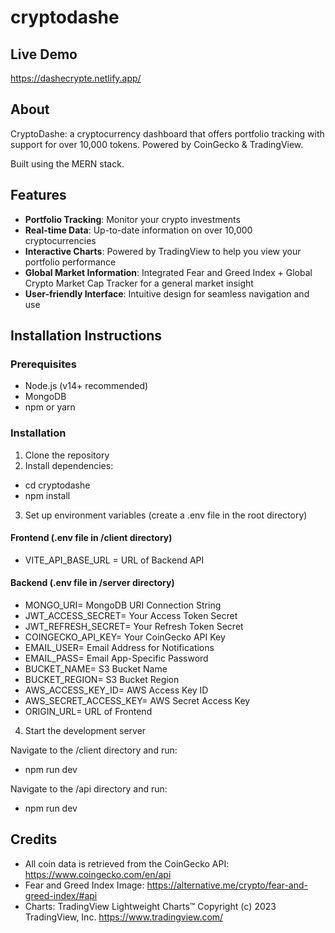 # cryptodashe

## Live Demo

https://dashecrypte.netlify.app/

## About

CryptoDashe: a cryptocurrency dashboard that offers portfolio tracking with support for over 10,000 tokens. Powered by CoinGecko & TradingView.

Built using the MERN stack.

## Features

- **Portfolio Tracking**: Monitor your crypto investments
- **Real-time Data**: Up-to-date information on over 10,000 cryptocurrencies
- **Interactive Charts**: Powered by TradingView to help you view your portfolio performance
- **Global Market Information**: Integrated Fear and Greed Index + Global Crypto Market Cap Tracker for a general market insight
- **User-friendly Interface**: Intuitive design for seamless navigation and use

## Installation Instructions

### Prerequisites

- Node.js (v14+ recommended)
- MongoDB
- npm or yarn

### Installation

1. Clone the repository
2. Install dependencies:

- cd cryptodashe
- npm install

3. Set up environment variables (create a .env file in the root directory)

#### Frontend (.env file in /client directory)

- VITE_API_BASE_URL = URL of Backend API

#### Backend (.env file in /server directory)

- MONGO_URI= MongoDB URI Connection String
- JWT_ACCESS_SECRET= Your Access Token Secret
- JWT_REFRESH_SECRET= Your Refresh Token Secret
- COINGECKO_API_KEY= Your CoinGecko API Key
- EMAIL_USER= Email Address for Notifications
- EMAIL_PASS= Email App-Specific Password
- BUCKET_NAME= S3 Bucket Name
- BUCKET_REGION= S3 Bucket Region
- AWS_ACCESS_KEY_ID= AWS Access Key ID
- AWS_SECRET_ACCESS_KEY= AWS Secret Access Key
- ORIGIN_URL= URL of Frontend

4. Start the development server

Navigate to the /client directory and run:

- npm run dev

Navigate to the /api directory and run:

- npm run dev

## Credits

- All coin data is retrieved from the CoinGecko API:
  https://www.coingecko.com/en/api
- Fear and Greed Index Image:
  https://alternative.me/crypto/fear-and-greed-index/#api
- Charts:
  TradingView Lightweight Charts™
  Copyright (с) 2023 TradingView, Inc. https://www.tradingview.com/
